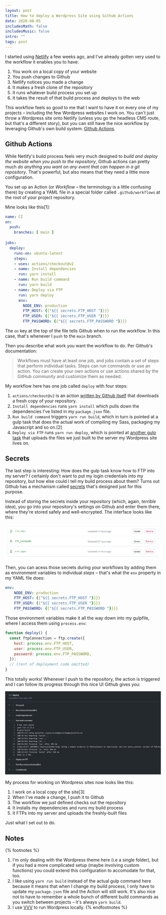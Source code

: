 ```yaml
---
layout: post
title: How to deploy a Wordpress Site using Github Actions
date: 2020-08-05
includesMath: false
includesMusic: false
intro: ""
tags: post
---
```


I started using [Netlify](https://www.netlify.com/) a few weeks ago, and I've already gotten very used to the workflow it enables you to have:

1. You work on a local copy of your website
2. You push changes to Github
3. Netlify notices you made a change
3. It makes a fresh clone of the repository
3. It runs whatever build process you set up
3. It takes the result of that build process and deploys to the web

This workflow feels so good to me that I want to have it on every one of my projects – including the few Wordpress websites I work on. You can't just throw a Wordpress site onto Netlify (unless you go the headless CMS route, but that's a different story), but you can still have the nice workflow by leveraging Github's own build system: [Github Actions](https://github.com/features/actions).

## Github Actions

While Netlify's build process feels very much designed to *build and deploy the website when you push to the repository*, Github actions can pretty much *do anything you want on any event that can happen in a git repository*. That's powerful, but also means that they need a little more configuration.

You set up an Action (or *Workflow* – the terminology is a little confusing there) by creating a YAML file in a special folder called ```.github/workflows``` at the root of your project repository.

Mine looks like this[1]:

```yaml
name: CI
on:
  push:
    branches: [ main ]

jobs:
  deploy:
    runs-on: ubuntu-latest
    steps:
    - uses: actions/checkout@v2
    - name: Install dependencies
      run: yarn install
    - name: Run build command
      run: yarn build
    - name: Deploy via FTP
      run: yarn deploy
      env:
        NODE_ENV: production
        FTP_HOST: {{"${{ secrets.FTP_HOST "}}}}
        FTP_USER: {{"${{ secrets.FTP_USER "}}}}
        FTP_PASSWORD: {{"${{ secrets.FTP_PASSWORD "}}}}
```

The ```on``` key at the top of the file tells Github when to run the workflow. In this case, that's whenever I ```push``` to the ```main``` branch.

Then you describe what work you want the workflow to do. Per Github's documentation:

> Workflows must have at least one job, and jobs contain a set of steps that perform individual tasks. Steps can run commands or use an action. You can create your own actions or use actions shared by the GitHub community and customize them as needed.

My workflow here has one job called ```deploy``` with four steps: 

1. ```actions/checkout@v2``` is an action [written by Github itself](https://github.com/marketplace/actions/checkout) that downloads a fresh copy of your repository.
1. ```Install dependencies``` runs ```yarn install``` which pulls down the dependencies I've listed in my ```package.json``` file.
1. ```Run build command``` triggers ```yarn run build```, which in turn is pointed at a gulp task that does the actual work of compiling my Sass, packaging my Javascript and so on.[2]
1. ```Deploy via FTP``` runs ```yarn run deploy```, which is pointed at [another gulp task](https://www.npmjs.com/package/vinyl-ftp) that uploads the files we just built to the server my Wordpress site lives on.

## Secrets

The last step is interesting: How does the gulp task know how to FTP into my server? I certainly don't want to put my login credentials into my repository, but how else could I tell my build process about them? Turns out Github has a mechanism called [secrets](https://docs.github.com/en/actions/configuring-and-managing-workflows/creating-and-storing-encrypted-secrets) that's designed just for this purpose.


Instead of storing the secrets inside your repository (which, again, *terrible idea*), you go into your repository's settings on Github and enter them there, where they're stored safely and well-encrypted. The interface looks like this:

![Screenshot showing github secrets interface](/assets/gh-secrets.png)

Then, you can acess those secrets during your workflows by adding them as environment variables to individual *steps*  – that's what the ```env``` property in my YAML file does:

```yaml
env:
    NODE_ENV: production
    FTP_HOST: {{"${{ secrets.FTP_HOST "}}}}
    FTP_USER: {{"${{ secrets.FTP_USER "}}}}
    FTP_PASSWORD: {{"${{ secrets.FTP_PASSWORD "}}}}
```

Those environment variables make it all the way down into my gulpfile, where I access them using ```process.env```:

```js
function deploy() {
  const ftpConnection = ftp.create({
    host: process.env.FTP_HOST,
    user: process.env.FTP_USER,
    password: process.env.FTP_PASSWORD,
  });
  // (rest of deployment code omitted)
}
```

This totally works! Whenever I push to the repository, the action is triggered and I can follow its progress through this nice UI Github gives you:

![Screenshot of github actions interface](/assets/gh-action.png)

My process for working on Wordpress sites now looks like this:

1. I work on a local copy of the site[3]
2. When I've made a change, I push it to Github
3. The workflow we just defined checks out the repository
4. It installs my dependencies and runs my build process
5. It FTPs into my server and uploads the freshly-built files

Just what I set out to do.


## Notes
{% footnotes %}
1. I'm only dealing with the Wordpress theme here (i.e a single folder), but if you had a more complicated setup (maybe involving custom functions) you could extend this configuration to accomodate for that, too.
2. I like using ```yarn run build``` instead of the actual gulp command here because it means that when I change my build process, I only have to update my ```package.json``` file and the Action will still work. It's also nice not to have to remember a whole bunch of different build commands as you switch between projects – it's always ```yarn build```.
3. I use [VVV](https://github.com/Varying-Vagrant-Vagrants/VVV) to run Wordpress locally.
{% endfootnotes %}
